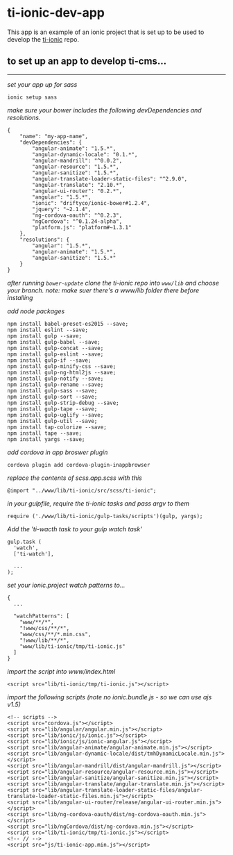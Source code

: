 # ti-ionic-dev-app

This app is an example of an ionic project that is set up to be used to develop the [ti-ionic](https://github.com/toru-interactive/ti-ionic) repo.

to set up an app to develop ti-cms...
-------------------------------------
-------------------------------------

*set your app up for sass*

	ionic setup sass

*make sure your bower includes the following devDependencies and resolutions.*

	{
		"name": "my-app-name",
		"devDependencies": {
			"angular-animate": "1.5.*",
			"angular-dynamic-locale": "0.1.*",
			"angular-mandrill": "^0.0.2",
			"angular-resource": "1.5.*",
			"angular-sanitize": "1.5.*",
			"angular-translate-loader-static-files": "^2.9.0",
			"angular-translate": "2.10.*",
			"angular-ui-router": "0.2.*",
			"angular": "1.5.*",
			"ionic": "driftyco/ionic-bower#1.2.4",
			"jquery": "~2.1.4",
			"ng-cordova-oauth": "^0.2.3",
			"ngCordova": "^0.1.24-alpha",
			"platform.js": "platform#~1.3.1"
		},
		"resolutions": {
			"angular": "1.5.*",
			"angular-animate": "1.5.*",
			"angular-sanitize": "1.5.*"
		}
	}

*after running `bower-update` clone the ti-ionic repo into `www/lib` and choose your
branch. note: make suer there's a www/lib folder there before installing*

*add node packages*

	npm install babel-preset-es2015 --save;
	npm install eslint --save;
	npm install gulp --save;
	npm install gulp-babel --save;
	npm install gulp-concat --save;
	npm install gulp-eslint --save;
	npm install gulp-if --save;
	npm install gulp-minify-css --save;
	npm install gulp-ng-html2js --save;
	npm install gulp-notify --save;
	npm install gulp-rename --save;
	npm install gulp-sass --save;
	npm install gulp-sort --save;
	npm install gulp-strip-debug --save;
	npm install gulp-tape --save;
	npm install gulp-uglify --save;
	npm install gulp-util --save;
	npm install tap-colorize --save;
	npm install tape --save;
	npm install yargs --save;

*add cordova in app broswer plugin*

	cordova plugin add cordova-plugin-inappbrowser

*replace the contents of scss.app.scss with this*

	@import "../www/lib/ti-ionic/src/scss/ti-ionic";

*in your gulpfile, require the ti-ionic tasks and pass argv to them*

	require ('./www/lib/ti-ionic/gulp-tasks/scripts')(gulp, yargs);

*Add the 'ti-wacth task to your gulp watch task'*

	gulp.task (
	  'watch',
	  ['ti-watch'],

	  ...
	);

*set your ionic.project watch patterns to...*

	{
	  ...

	  "watchPatterns": [
		"www/**/*",
		"!www/css/**/*",
		"www/css/**/*.min.css",
		"!www/lib/**/*",
		"www/lib/ti-ionic/tmp/ti-ionic.js"
	  ]
	}

*import the script into www/index.html*

  `<script src="lib/ti-ionic/tmp/ti-ionic.js"></script>`

*import the following scripts (note no ionic.bundle.js - so we can use ajs v1.5)*

	<!-- scripts -->
	<script src="cordova.js"></script>
	<script src="lib/angular/angular.min.js"></script>
	<script src="lib/ionic/js/ionic.js"></script>
	<script src="lib/ionic/js/ionic-angular.js"></script>
	<script src="lib/angular-animate/angular-animate.min.js"></script>
	<script src="lib/angular-dynamic-locale/dist/tmhDynamicLocale.min.js"></script>
	<script src="lib/angular-mandrill/dist/angular-mandrill.js"></script>
	<script src="lib/angular-resource/angular-resource.min.js"></script>
	<script src="lib/angular-sanitize/angular-sanitize.min.js"></script>
	<script src="lib/angular-translate/angular-translate.min.js"></script>
	<script src="lib/angular-translate-loader-static-files/angular-translate-loader-static-files.min.js"></script>
	<script src="lib/angular-ui-router/release/angular-ui-router.min.js"></script>
	<script src="lib/ng-cordova-oauth/dist/ng-cordova-oauth.min.js"></script>
	<script src="lib/ngCordova/dist/ng-cordova.min.js"></script>
	<script src="lib/ti-ionic/tmp/ti-ionic.js"></script>
	<!-- // -->
	<script src="js/ti-ionic-app.min.js"></script>
